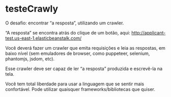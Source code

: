 # testeCrawly


O desafio: encontrar “a resposta”, utilizando um crawler.


“A resposta” se encontra atrás do clique de um botão, aqui: http://applicant-test.us-east-1.elasticbeanstalk.com/


Você deverá fazer um crawler que emita requisições e leia as respostas, em baixo nível (sem emuladores de browser, como puppeteer, selenium, phantomjs, jsdom, etc).

Esse crawler deve ser capaz de ler “a resposta" produzida e escrevê-la na tela.


Você tem total liberdade para usar a linguagem que se sentir mais confortável. Pode utilizar quaisquer frameworks/bibliotecas que quiser.
